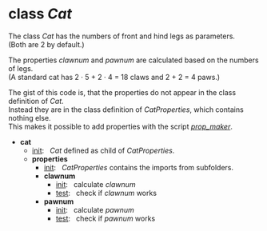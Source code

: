 # class _Cat_


The class _Cat_ has the numbers of front and hind legs as parameters.<br>
(Both are 2 by default.)

The properties _clawnum_ and _pawnum_ are calculated based on the numbers of legs.<br>
(A standard cat has 2 · 5 + 2 · 4 = 18 claws and 2 + 2 = 4 paws.)

The gist of this code is, that the properties do not appear in the class definition of _Cat_.<br>
Instead they are in the class definition of _CatProperties_, which contains nothing else.<br>
This makes it possible to add properties with the script [_prop_maker_](../../../scripts/prop_maker).


* **cat**
  * [init](__init__.py): &nbsp; _Cat_ defined as child of _CatProperties_.
  * **properties**
    * [init](properties/__init__.py): &nbsp; _CatProperties_ contains the imports from subfolders.
    * **clawnum**
      * [init](properties/clawnum/__init__.py): &nbsp; calculate _clawnum_
      * [test](properties/clawnum/_test.py): &nbsp; check if _clawnum_ works
    * **pawnum**
      * [init](properties/pawnum/__init__.py): &nbsp; calculate _pawnum_
      * [test](properties/pawnum/_test.py): &nbsp; check if _pawnum_ works
